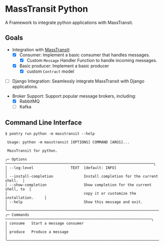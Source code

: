 # MassTransit Python

A Framework to integrate python applications with MassTransit.

## Goals

- Integration with [MassTransit](https://masstransit.io/):
  - [x] Consumer: Implement a basic consumer that handles messages.
    - [x] Custom `Message` Handler Function to handle incoming messages.
  - [x] Basic producer: Implement a basic producer
    - [x] custom `Contract` model
- [ ] Django Integration: Seamlessly integrate MassTransit with Django applications.
- Broker Support: Support popular message brokers, including:
  - [x] RabbitMQ
  - [ ] Kafka

## Command Line Interface

```shell
$ poetry run python -m masstransit --help

 Usage: python -m masstransit [OPTIONS] COMMAND [ARGS]...

 MassTransit for python.

╭─ Options ────────────────────────────────────────────────────────────────────╮
│ --log-level                 TEXT  [default: INFO]                            │
│ --install-completion              Install completion for the current shell.  │
│ --show-completion                 Show completion for the current shell, to  │
│                                   copy it or customize the installation.     │
│ --help                            Show this message and exit.                │
╰──────────────────────────────────────────────────────────────────────────────╯
╭─ Commands ───────────────────────────────────────────────────────────────────╮
│ consume   Start a message consumer                                           │
│ produce   Produce a message                                                  │
╰──────────────────────────────────────────────────────────────────────────────╯
```
